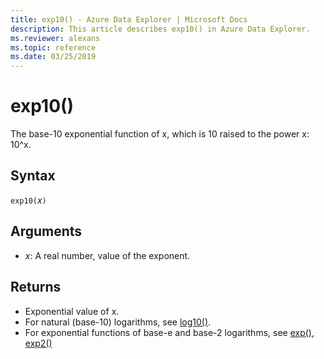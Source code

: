 ```yaml
---
title: exp10() - Azure Data Explorer | Microsoft Docs
description: This article describes exp10() in Azure Data Explorer.
ms.reviewer: alexans
ms.topic: reference
ms.date: 03/25/2019
---
```

# exp10()

The base-10 exponential function of x, which is 10 raised to the power x: 10^x.  

## Syntax

`exp10(`*x*`)`

## Arguments

* *x*: A real number, value of the exponent.

## Returns

* Exponential value of x.
* For natural (base-10) logarithms, see [log10()](log10-function.md).
* For exponential functions of base-e and base-2 logarithms, see [exp()](exp-function.md), [exp2()](exp2-function.md)